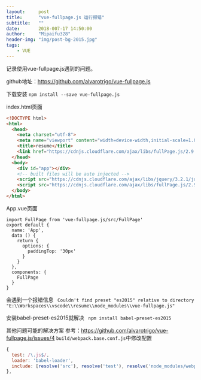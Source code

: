 ```yaml
---
layout:     post
title:      "vue-fullpage.js 运行报错"
subtitle:   ""
date:       2018-007-17 14:50:00
author:     "Mipaifu328"
header-img: "img/post-bg-2015.jpg"
tags:
    - VUE
---
```


记录使用vue-fullpage.js遇到的问题。

github地址：https://github.com/alvarotrigo/vue-fullpage.js

下载安装
`npm install --save vue-fullpage.js`

index.html页面

```html
<!DOCTYPE html>
<html>
  <head>
    <meta charset="utf-8">
    <meta name="viewport" content="width=device-width,initial-scale=1.0">
    <title>resume</title>
    <link href="https://cdnjs.cloudflare.com/ajax/libs/fullPage.js/2.9.5/jquery.fullpage.min.css" rel="stylesheet">  
  </head>
  <body>
    <div id="app"></div>
    <!-- built files will be auto injected -->
    <script src="https://cdnjs.cloudflare.com/ajax/libs/jquery/3.2.1/jquery.min.js"></script>
    <script src="https://cdnjs.cloudflare.com/ajax/libs/fullPage.js/2.9.5/jquery.fullpage.js"></script>
  </body>
</html>
```

App.vue页面

```vue
import FullPage from 'vue-fullpage.js/src/FullPage'
export default {
  name: 'App',
  data () {
    return {
      options: {
        paddingTop: '30px'
      }
    }
  },
  components: {
    FullPage
  }
}
```

会遇到一个报错信息
` Couldn't find preset "es2015" relative to directory "E:\\Workspaces\\vscode\\resume\\node_modules\\vue-fullpage.js"`

安装babel-preset-es2015就解决
` npm install babel-preset-es2015`

其他问题可能的解决方案
参考：https://github.com/alvarotrigo/vue-fullpage.js/issues/4
`build/webpack.base.conf.js`中修改配置

```javascript
{
  test: /\.js$/,
  loader: 'babel-loader',
  include: [resolve('src'), resolve('test'), resolve('node_modules/webpack-dev-server/client'),resolve('node_modules/vue-fullpage.js/src/fullPageMixin.js')]
},
```

